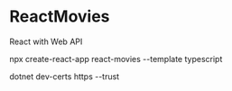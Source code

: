 # ReactMovies
React with Web API


npx create-react-app react-movies --template typescript

dotnet dev-certs https --trust